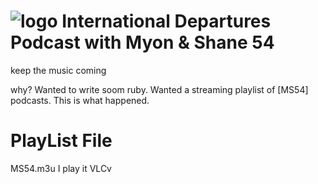 ![logo](https://raw.github.com/gardenof/ms54/master/ms54.jpg)
International Departures Podcast with Myon & Shane 54
====

keep the music coming



why?
Wanted to write soom ruby.
Wanted a streaming playlist of [MS54] podcasts.
This is what happened.


PlayList File
====
MS54.m3u
I play it VLCv